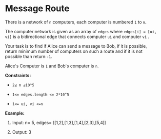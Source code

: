﻿
# Message Route

There is a network of  `n`  computers, each computer is numbered  `1`  to  `n`.

The computer network is given as an array of  `edges`  where  `edges[i] = [ui, vi]`  is a bidirectional edge that connects computer  `ui`  and computer  `vi`  .

Your task is to find if Alice can send a message to Bob, if it is possible, return minimum number of computers on such a route and if it is not possible than return  `-1`.

Alice's Computer is  `1`  and Bob's computer is `n`.

**Constraints:**

-   `2≤ n ≤10^5`
    
-   `1<= edges.length <= 2*10^5`
    
-   `1<= ui, vi <=n`
    

**Example:**

1.  Input: n=  5, edges=  [[1,2],[1,3],[1,4],[2,3],[5,4]]  

3.  Output:  3
